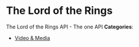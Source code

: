 # The Lord of the Rings


The Lord of the Rings API - The one API
**Categories**:

- [Video & Media](https://github/awesome-apis/awesome-apis#video-and-media)



